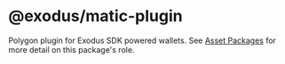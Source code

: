 # @exodus/matic-plugin

Polygon plugin for Exodus SDK powered wallets. See [Asset Packages](../../docs/asset-packages.md) for more detail on this package's role.
